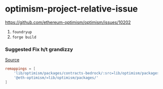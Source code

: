 # optimism-project-relative-issue

https://github.com/ethereum-optimism/optimism/issues/10202

1. `foundryup`
1. `forge build`

### Suggested Fix h/t grandizzy

[Source](https://github.com/foundry-rs/foundry/issues/7791#issuecomment-2597814487)
```toml
remappings = [
    'lib/optimism/packages/contracts-bedrock/:src=lib/optimism/packages/contracts-bedrock/src/',
    '@eth-optimism/=lib/optimism/packages/'
]
```